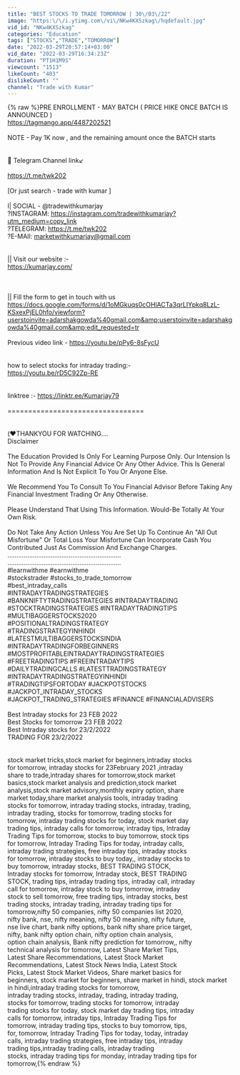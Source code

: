```yaml
---
title: "BEST STOCKS TO TRADE TOMORROW | 30\/03\/22"
image: "https:\/\/i.ytimg.com\/vi\/NKw4KXSzkag\/hqdefault.jpg"
vid_id: "NKw4KXSzkag"
categories: "Education"
tags: ["STOCKS","TRADE","TOMORROW"]
date: "2022-03-29T20:57:14+03:00"
vid_date: "2022-03-29T16:34:23Z"
duration: "PT1H1M9S"
viewcount: "1513"
likeCount: "403"
dislikeCount: ""
channel: "Trade with Kumar"
---
```

{% raw %}PRE ENROLLMENT - MAY BATCH ( PRICE HIKE ONCE BATCH IS ANNOUNCED )<br /><a rel="nofollow" target="blank" href="https://tagmango.app/4487202521">https://tagmango.app/4487202521</a><br /><br />NOTE -  Pay 1K now , and the remaining amount once the BATCH starts<br /><br /><br />📩 Telegram Channel link↙️<br /><br /><a rel="nofollow" target="blank" href="https://t.me/twk202">https://t.me/twk202</a><br /><br />[Or just search - trade with kumar ]<br /><br />I| SOCIAL - @tradewithkumarjay<br />?INSTAGRAM: <a rel="nofollow" target="blank" href="https://instagram.com/tradewithkumarjay?utm_medium=copy_link">https://instagram.com/tradewithkumarjay?utm_medium=copy_link</a><br />?TELEGRAM: <a rel="nofollow" target="blank" href="https://t.me/twk202">https://t.me/twk202</a><br />?E-MAIl: marketwithkumarjay@gmail.com<br /><br /><br />|| Visit our website :- <br /><a rel="nofollow" target="blank" href="https://kumarjay.com/">https://kumarjay.com/</a><br /><br /><br /><br />|| Fill the form to get in touch with us <br /><a rel="nofollow" target="blank" href="https://docs.google.com/forms/d/1oMGkuqs0cOHlACTa3qrLIYpkq8LzL-KSxexPjEL0hfo/viewform?userstoinvite=adarshakgowda%40gmail.com&amp;userstoinvite=adarshakgowda%40gmail.com&amp;edit_requested=tr">https://docs.google.com/forms/d/1oMGkuqs0cOHlACTa3qrLIYpkq8LzL-KSxexPjEL0hfo/viewform?userstoinvite=adarshakgowda%40gmail.com&amp;userstoinvite=adarshakgowda%40gmail.com&amp;edit_requested=tr</a><br /><br />Previous video link - <a rel="nofollow" target="blank" href="https://youtu.be/pPy6-8sFycU">https://youtu.be/pPy6-8sFycU</a><br /><br /><br />how to select stocks for intraday trading:-<br /> <a rel="nofollow" target="blank" href="https://youtu.be/rD5C92Zp-RE">https://youtu.be/rD5C92Zp-RE</a><br /><br /><br />linktree :-  <a rel="nofollow" target="blank" href="https://linktr.ee/Kumarjay79">https://linktr.ee/Kumarjay79</a><br /><br />=================================<br /><br /><br />(❤️THANKYOU FOR WATCHING….<br />Disclaimer<br /><br />The Education Provided Is Only For Learning Purpose Only. Our Intension Is Not To Provide Any Financial Advice Or Any Other Advice. This Is General Information And Is Not Explicit To You Or Anyone Else. <br /><br />We Recommend You To Consult To You Financial Advisor Before Taking Any Financial Investment Trading Or Any Otherwise. <br /><br />Please Understand That Using This Information. Would-Be Totally At Your Own Risk.<br /><br />Do Not Take Any Action Unless You Are Set Up To Continue An &quot;All Out Misfortune&quot; Or Total Loss Your Misfortune Can Incorporate Cash You Contributed Just As Commission And Exchange Charges.<br />...............................................................<br />...............................................................<br />#learnwithme #earnwithme<br />#stockstrader #stocks_to_trade_tomorrow<br />#best_intraday_calls<br />#INTRADAYTRADINGSTRATEGIES<br />#BANKNIFTYTRADINGSTRATEGIES #INTRADAYTRADING<br />#STOCKTRADINGSTRATEGIES #INTRADAYTRADINGTIPS<br />#MULTIBAGGERSTOCKS2020<br />#POSITIONALTRADINGSTRATEGY<br />#TRADINGSTRATEGYINHINDI<br />#LATESTMULTIBAGGERSTOCKSINDIA<br />#INTRADAYTRADINGFORBEGINNERS<br />#MOSTPROFITABLEINTRADAYTRADINGSTRATEGIES<br />#FREETRADINGTIPS #FREEINTRADAYTIPS<br />#DAILYTRADINGCALLS #LATESTTRADINGSTRATEGY<br />#INTRADAYTRADINGSTRATEGYINHINDI<br />#TRADINGTIPSFORTODAY #JACKPOTSTOCKS<br />#JACKPOT_INTRADAY_STOCKS<br />#JACKPOT_TRADING_STRATEGIES #FINANCE #FINANCIALADVISERS<br /><br />Best Intraday stocks for 23 FEB 2022<br />Best Stocks for tomorrow 23 FEB 2022<br />Best Intraday stocks for 23/2/2022<br />TRADING FOR 23/2/2022<br /><br /><br />stock market tricks,stock market for beginners,intraday stocks<br />for tomorrow, intraday stocks for 23February 2021 ,intraday<br />share to trade,intraday shares for tomorrow,stock market<br />basics,stock market analysis and prediction,stock market<br />analysis,stock market advisory,monthly expiry option, share<br />market today,share market analysis tools, intraday trading<br />stocks for tomorrow, intraday trading stocks, intraday, trading,<br />intraday trading, stocks for tomorrow, trading stocks for<br />tomorrow, intraday trading stocks for today, stock market day<br />trading tips, intraday calls for tomorrow, intraday tips, Intraday<br />Trading Tips for tomorrow, stocks to buy tomorrow, stock tips<br />for tomorrow, Intraday Trading Tips for today, intraday calls,<br />intraday trading strategies, free intraday tips, intraday stocks<br />for tomorrow, intraday stocks to buy today,, intraday stocks to<br />buy tomorrow, intraday stocks, BEST TRADING STOCK,<br />Intraday stocks for tomorrow, Intraday stock, BEST TRADING<br />STOCK, trading tips, intraday trading tips, intraday call, intraday<br />call for tomorrow, intraday stock to buy tomorrow, intraday<br />stock to sell tomorrow, free trading tips, intraday stocks, best<br />trading stocks, intraday trading, intraday trading tips for<br />tomorrow,nifty 50 companies, nifty 50 companies list 2020,<br />nifty bank, nse, nifty meaning, nifty 50 meaning, nifty future,<br />nse live chart, bank nifty options, bank nifty share price target,<br />nifty, bank nifty option chain, nifty option chain analysis,<br />option chain analysis, Bank nifty prediction for tomorrow,, nifty<br />technical analysis for tomorrow, Latest Share Market Tips,<br />Latest Share Recommendations, Latest Stock Market<br />Recommendations, Latest Stock News India, Latest Stock<br />Picks, Latest Stock Market Videos, Share market basics for<br />beginners, stock market for beginners, share market in hindi, stock market in hindi,intraday trading stocks for tomorrow,<br />intraday trading stocks, intraday, trading, intraday trading,<br />stocks for tomorrow, trading stocks for tomorrow, intraday<br />trading stocks for today, stock market day trading tips, intraday<br />calls for tomorrow, intraday tips, Intraday Trading Tips for<br />tomorrow, intraday trading tips, stocks to buy tomorrow, tips,<br />for, tomorrow, Intraday Trading Tips for today, today, intraday<br />calls, intraday trading strategies, free intraday tips, intraday<br />trading tips,intraday trading calls, intraday trading<br />stocks, intraday trading tips for monday, intraday trading tips for<br />tomorrow,{% endraw %}
